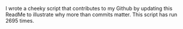 I wrote a cheeky script that contributes to my Github by updating this ReadMe to illustrate why more than commits matter. This script has run 2695 times.